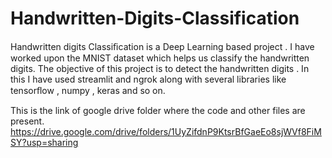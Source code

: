 # Handwritten-Digits-Classification
Handwritten digits Classiﬁcation is a Deep Learning based project . I have worked upon the MNIST dataset which helps us classify the handwritten digits. The objective of this project is to detect the handwritten digits . In this I have used streamlit and ngrok along with several libraries like tensorﬂow , numpy , keras and so on. 

This is the link of google drive folder where the code and other files are present.
https://drive.google.com/drive/folders/1UyZifdnP9KtsrBfGaeEo8sjWVf8FiMSY?usp=sharing
